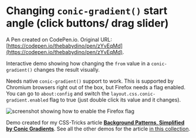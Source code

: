 # Changing `conic-gradient()` start angle (click buttons/ drag slider)

A Pen created on CodePen.io. Original URL: [https://codepen.io/thebabydino/pen/zYvEqMd](https://codepen.io/thebabydino/pen/zYvEqMd).

Interactive demo showing how changing the `from` value in a `conic-gradient()` changes the result visually.

Needs native `conic-gradient()` support to work. This is supported by Chromium browsers right out of the box, but Firefox needs a flag enabled. You can go to `about:config` and switch the `layout.css.conic-gradient.enabled` flag to true (just double click its value and it changes).

![screenshot showing how to enable the Firefox flag](https://pbs.twimg.com/media/EWMjH75UcAEXzQP?format=jpg&name=medium) 

Demo created for my CSS-Tricks article [**Background Patterns, Simplified by Conic Gradients**](https://css-tricks.com/background-patterns-simplified-by-conic-gradients/). See all the other demos for the article [in this collection](https://codepen.io/collection/DPZMEp).
